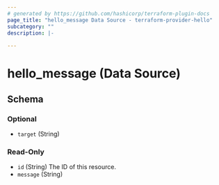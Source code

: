 ```yaml
---
# generated by https://github.com/hashicorp/terraform-plugin-docs
page_title: "hello_message Data Source - terraform-provider-hello"
subcategory: ""
description: |-
  
---
```


# hello_message (Data Source)





<!-- schema generated by tfplugindocs -->
## Schema

### Optional

- `target` (String)

### Read-Only

- `id` (String) The ID of this resource.
- `message` (String)


